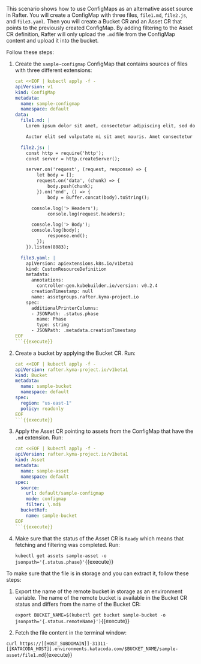 This scenario shows how to use ConfigMaps as an alternative asset source in Rafter. You will create a ConfigMap with three files, `file1.md`, `file2.js`, and `file3.yaml`. Then you will create a Bucket CR and an Asset CR that points to the previously created ConfigMap. By adding filtering to the Asset CR definition, Rafter will only upload the `.md` file from the ConfigMap content and upload it into the bucket.

Follow these steps:

1. Create the `sample-configmap` ConfigMap that contains sources of files with three different extensions:

    ```yaml
    cat <<EOF | kubectl apply -f -
    apiVersion: v1
    kind: ConfigMap
    metadata:
      name: sample-configmap
      namespace: default
    data:
      file1.md: |
        Lorem ipsum dolor sit amet, consectetur adipiscing elit, sed do eiusmod tempor incididunt ut labore et dolore magna aliqua. Mattis rhoncus urna neque viverra justo nec ultrices dui. Venenatis cras sed felis eget velit. Aliquam nulla facilisi cras fermentum odio. Nec ultrices dui sapien eget mi. Auctor elit sed vulputate mi sit amet mauris commodo quis. In pellentesque massa placerat duis ultricies lacus sed. Gravida arcu ac tortor dignissim convallis aenean et. Quisque sagittis purus sit amet. Nibh sit amet commodo nulla facilisi nullam vehicula ipsum. Rhoncus aenean vel elit scelerisque mauris pellentesque pulvinar pellentesque habitant. Auctor elit sed vulputate mi sit. Sed adipiscing diam donec adipiscing tristique risus. Nunc non blandit massa enim. Felis donec et odio pellentesque diam.

        Auctor elit sed vulputate mi sit amet mauris. Amet consectetur adipiscing elit duis tristique. Tellus rutrum tellus pellentesque eu. Nam libero justo laoreet sit amet cursus sit. Sagittis aliquam malesuada bibendum arcu vitae elementum. Amet tellus cras adipiscing enim eu turpis. Auctor urna nunc id cursus metus aliquam eleifend mi. Nec sagittis aliquam malesuada bibendum arcu vitae elementum curabitur. Consectetur lorem donec massa sapien faucibus et molestie ac. Sed risus pretium quam vulputate dignissim suspendisse in. Felis eget nunc lobortis mattis aliquam faucibus.

      file2.js: |
        const http = require('http');
        const server = http.createServer();

        server.on('request', (request, response) => {
            let body = [];
            request.on('data', (chunk) => {
                body.push(chunk);
            }).on('end', () => {
                body = Buffer.concat(body).toString();

          console.log('> Headers');
                console.log(request.headers);

          console.log('> Body');
          console.log(body);
                response.end();
            });
        }).listen(8083);

      file3.yaml: |
        apiVersion: apiextensions.k8s.io/v1beta1
        kind: CustomResourceDefinition
        metadata:
          annotations:
            controller-gen.kubebuilder.io/version: v0.2.4
          creationTimestamp: null
          name: assetgroups.rafter.kyma-project.io
        spec:
          additionalPrinterColumns:
          - JSONPath: .status.phase
            name: Phase
            type: string
          - JSONPath: .metadata.creationTimestamp
    EOF
    ```{{execute}}

2. Create a bucket by applying the Bucket CR. Run:

    ```yaml
    cat <<EOF | kubectl apply -f -
    apiVersion: rafter.kyma-project.io/v1beta1
    kind: Bucket
    metadata:
      name: sample-bucket
      namespace: default
    spec:
      region: "us-east-1"
      policy: readonly
    EOF
    ```{{execute}}

3. Apply the Asset CR pointing to assets from the ConfigMap that have the `.md` extension. Run:

    ```yaml
    cat <<EOF | kubectl apply -f -
    apiVersion: rafter.kyma-project.io/v1beta1
    kind: Asset
    metadata:
      name: sample-asset
      namespace: default
    spec:
      source:
        url: default/sample-configmap
        mode: configmap
        filter: \.md$
      bucketRef:
        name: sample-bucket
    EOF
    ```{{execute}}

4. Make sure that the status of the Asset CR is `Ready` which means that fetching and filtering was completed. Run:

   `kubectl get assets sample-asset -o jsonpath='{.status.phase}'`{{execute}}

To make sure that the file is in storage and you can extract it, follow these steps:

1. Export the name of the remote bucket in storage as an environment variable. The name of the remote bucket is available in the Bucket CR status and differs from the name of the Bucket CR:

   `export BUCKET_NAME=$(kubectl get bucket sample-bucket -o jsonpath='{.status.remoteName}')`{{execute}}

2. Fetch the file content in the terminal window:

  `curl https://[[HOST_SUBDOMAIN]]-31311-[[KATACODA_HOST]].environments.katacoda.com/$BUCKET_NAME/sample-asset/file1.md`{{execute}}
